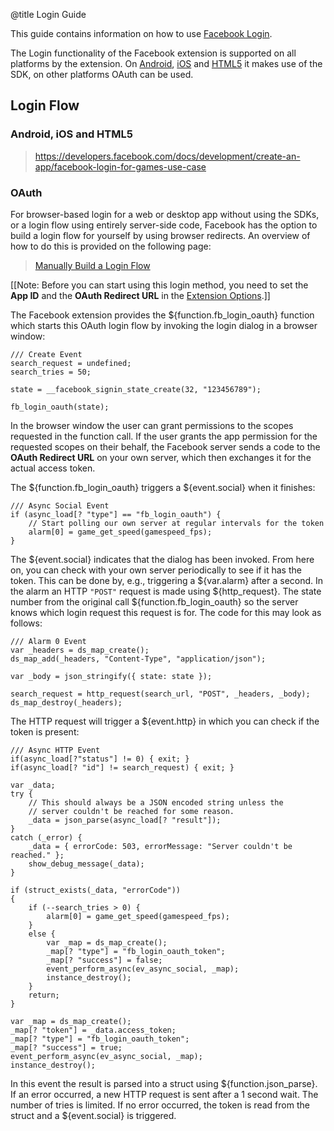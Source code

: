 @title Login Guide

This guide contains information on how to use [Facebook Login](https://developers.facebook.com/docs/facebook-login/).

The Login functionality of the Facebook extension is supported on all platforms by the extension. On [Android](https://developers.facebook.com/docs/facebook-login/android), [iOS](https://developers.facebook.com/docs/facebook-login/ios) and [HTML5](https://developers.facebook.com/docs/facebook-login/web) it makes use of the SDK, on other platforms OAuth can be used.

## Login Flow

### Android, iOS and HTML5

> https://developers.facebook.com/docs/development/create-an-app/facebook-login-for-games-use-case

### OAuth

For browser-based login for a web or desktop app without using the SDKs, or a login flow using entirely server-side code, Facebook has the option to build a login flow for yourself by using browser redirects. An overview of how to do this is provided on the following page:

> [Manually Build a Login Flow](https://developers.facebook.com/docs/facebook-login/guides/advanced/manual-flow)

[[Note: Before you can start using this login method, you need to set the **App ID** and the **OAuth Redirect URL** in the [Extension Options](https://manual.gamemaker.io/monthly/en/The_Asset_Editors/Extensions.htm#extension_options).]]

The Facebook extension provides the ${function.fb_login_oauth} function which starts this OAuth login flow by invoking the login dialog in a browser window:
```gml
/// Create Event
search_request = undefined;
search_tries = 50;

state = __facebook_signin_state_create(32, "123456789");

fb_login_oauth(state);
```

In the browser window the user can grant permissions to the scopes requested in the function call.
If the user grants the app permission for the requested scopes on their behalf, the Facebook server sends a code to the **OAuth Redirect URL** on your own server, which then exchanges it for the actual access token.

The ${function.fb_login_oauth} triggers a ${event.social} when it finishes:
```gml
/// Async Social Event
if (async_load[? "type"] == "fb_login_oauth") {
	// Start polling our own server at regular intervals for the token
	alarm[0] = game_get_speed(gamespeed_fps);
}
```

The ${event.social} indicates that the dialog has been invoked. From here on, you can check with your own server periodically to see if it has the token.
This can be done by, e.g., triggering a ${var.alarm} after a second. In the alarm an HTTP `"POST"` request is made using ${http_request}. The state number from the original call ${function.fb_login_oauth} so the server knows which login request this request is for. The code for this may look as follows: 
```gml
/// Alarm 0 Event
var _headers = ds_map_create();
ds_map_add(_headers, "Content-Type", "application/json");

var _body = json_stringify({ state: state });

search_request = http_request(search_url, "POST", _headers, _body);
ds_map_destroy(_headers);
```

The HTTP request will trigger a ${event.http} in which you can check if the token is present: 
```gml
/// Async HTTP Event
if(async_load[?"status"] != 0) { exit; }
if(async_load[? "id"] != search_request) { exit; }

var _data;
try {
    // This should always be a JSON encoded string unless the
    // server couldn't be reached for some reason.
    _data = json_parse(async_load[? "result"]);
}
catch (_error) {
    _data = { errorCode: 503, errorMessage: "Server couldn't be reached." };
    show_debug_message(_data);
}

if (struct_exists(_data, "errorCode"))
{
    if (--search_tries > 0) {
        alarm[0] = game_get_speed(gamespeed_fps);
    }
    else {
        var _map = ds_map_create();
        _map[? "type"] = "fb_login_oauth_token";
        _map[? "success"] = false;
        event_perform_async(ev_async_social, _map);
        instance_destroy();
    }
    return;
}

var _map = ds_map_create();
_map[? "token"] = _data.access_token;
_map[? "type"] = "fb_login_oauth_token";
_map[? "success"] = true;
event_perform_async(ev_async_social, _map);
instance_destroy();
```

In this event the result is parsed into a struct using ${function.json_parse}. If an error occurred, a new HTTP request is sent after a 1 second wait. The number of tries is limited.
If no error occurred, the token is read from the struct and a ${event.social} is triggered.